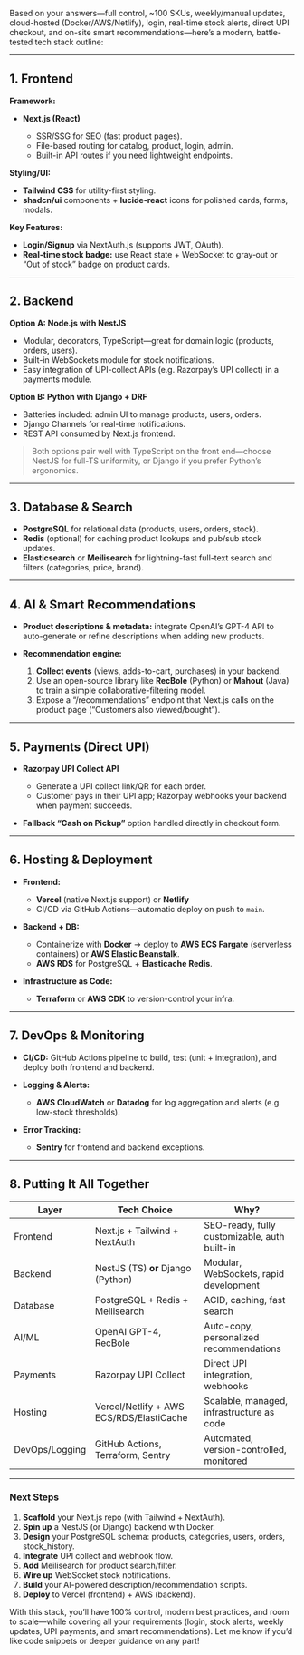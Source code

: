 Based on your answers—full control, \~100 SKUs, weekly/manual updates, cloud-hosted (Docker/AWS/Netlify), login, real-time stock alerts, direct UPI checkout, and on-site smart recommendations—here’s a modern, battle-tested tech stack outline:

---

## 1. Frontend

**Framework:**

* **Next.js (React)**

  * SSR/SSG for SEO (fast product pages).
  * File-based routing for catalog, product, login, admin.
  * Built-in API routes if you need lightweight endpoints.

**Styling/UI:**

* **Tailwind CSS** for utility-first styling.
* **shadcn/ui** components + **lucide-react** icons for polished cards, forms, modals.

**Key Features:**

* **Login/Signup** via NextAuth.js (supports JWT, OAuth).
* **Real-time stock badge:** use React state + WebSocket to gray‐out or “Out of stock” badge on product cards.

---

## 2. Backend

**Option A: Node.js with NestJS**

* Modular, decorators, TypeScript—great for domain logic (products, orders, users).
* Built-in WebSockets module for stock notifications.
* Easy integration of UPI-collect APIs (e.g. Razorpay’s UPI collect) in a payments module.

**Option B: Python with Django + DRF**

* Batteries included: admin UI to manage products, users, orders.
* Django Channels for real-time notifications.
* REST API consumed by Next.js frontend.

> Both options pair well with TypeScript on the front end—choose NestJS for full-TS uniformity, or Django if you prefer Python’s ergonomics.

---

## 3. Database & Search

* **PostgreSQL** for relational data (products, users, orders, stock).
* **Redis** (optional) for caching product lookups and pub/sub stock updates.
* **Elasticsearch** or **Meilisearch** for lightning-fast full-text search and filters (categories, price, brand).

---

## 4. AI & Smart Recommendations

* **Product descriptions & metadata:** integrate OpenAI’s GPT-4 API to auto-generate or refine descriptions when adding new products.
* **Recommendation engine:**

  1. **Collect events** (views, adds-to-cart, purchases) in your backend.
  2. Use an open-source library like **RecBole** (Python) or **Mahout** (Java) to train a simple collaborative-filtering model.
  3. Expose a “/recommendations” endpoint that Next.js calls on the product page (“Customers also viewed/bought”).

---

## 5. Payments (Direct UPI)

* **Razorpay UPI Collect API**

  * Generate a UPI collect link/QR for each order.
  * Customer pays in their UPI app; Razorpay webhooks your backend when payment succeeds.
* **Fallback “Cash on Pickup”** option handled directly in checkout form.

---

## 6. Hosting & Deployment

* **Frontend:**

  * **Vercel** (native Next.js support) or **Netlify**
  * CI/CD via GitHub Actions—automatic deploy on push to `main`.
* **Backend + DB:**

  * Containerize with **Docker** → deploy to **AWS ECS Fargate** (serverless containers) or **AWS Elastic Beanstalk**.
  * **AWS RDS** for PostgreSQL + **Elasticache Redis**.
* **Infrastructure as Code:**

  * **Terraform** or **AWS CDK** to version-control your infra.

---

## 7. DevOps & Monitoring

* **CI/CD:** GitHub Actions pipeline to build, test (unit + integration), and deploy both frontend and backend.
* **Logging & Alerts:**

  * **AWS CloudWatch** or **Datadog** for log aggregation and alerts (e.g. low-stock thresholds).
* **Error Tracking:**

  * **Sentry** for frontend and backend exceptions.

---

## 8. Putting It All Together

| Layer          | Tech Choice                              | Why?                                         |
| -------------- | ---------------------------------------- | -------------------------------------------- |
| Frontend       | Next.js + Tailwind + NextAuth            | SEO-ready, fully customizable, auth built-in |
| Backend        | NestJS (TS) **or** Django (Python)       | Modular, WebSockets, rapid development       |
| Database       | PostgreSQL + Redis + Meilisearch         | ACID, caching, fast search                   |
| AI/ML          | OpenAI GPT-4, RecBole                    | Auto-copy, personalized recommendations      |
| Payments       | Razorpay UPI Collect                     | Direct UPI integration, webhooks             |
| Hosting        | Vercel/Netlify + AWS ECS/RDS/ElastiCache | Scalable, managed, infrastructure as code    |
| DevOps/Logging | GitHub Actions, Terraform, Sentry        | Automated, version-controlled, monitored     |

---

### Next Steps

1. **Scaffold** your Next.js repo (with Tailwind + NextAuth).
2. **Spin up** a NestJS (or Django) backend with Docker.
3. **Design** your PostgreSQL schema: products, categories, users, orders, stock\_history.
4. **Integrate** UPI collect and webhook flow.
5. **Add** Meilisearch for product search/filter.
6. **Wire up** WebSocket stock notifications.
7. **Build** your AI-powered description/recommendation scripts.
8. **Deploy** to Vercel (frontend) + AWS (backend).

With this stack, you’ll have 100% control, modern best practices, and room to scale—while covering all your requirements (login, stock alerts, weekly updates, UPI payments, and smart recommendations). Let me know if you’d like code snippets or deeper guidance on any part!
